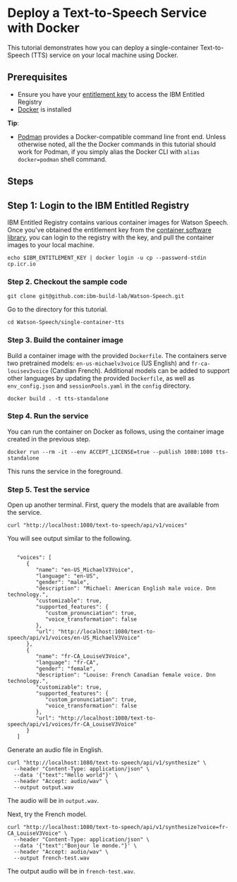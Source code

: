 # Deploy a Text-to-Speech Service with Docker
This tutorial demonstrates how you can deploy a single-container Text-to-Speech (TTS) service on your local machine using Docker. 

## Prerequisites
- Ensure you have your [entitlement key](https://myibm.ibm.com/products-services/containerlibrary) to access the IBM Entitled Registry
- [Docker](https://docs.docker.com/get-docker/) is installed

**Tip**:
- [Podman](https://podman.io/getting-started/installation) provides a Docker-compatible command line front end. Unless otherwise noted, all the the Docker commands in this tutorial should work for Podman, if you simply alias the Docker CLI with `alias docker=podman` shell command.


## Steps

## Step 1: Login to the IBM Entitled Registry
IBM Entitled Registry contains various container images for Watson Speech. Once you've obtained the entitlement key from the [container software library](https://myibm.ibm.com/products-services/containerlibrary), you can login to the registry with the key, and pull the container images to your local machine.
```
echo $IBM_ENTITLEMENT_KEY | docker login -u cp --password-stdin cp.icr.io
```

### Step 2. Checkout the sample code
```
git clone git@github.com:ibm-build-lab/Watson-Speech.git
```
Go to the directory for this tutorial.
```
cd Watson-Speech/single-container-tts
```

### Step 3. Build the container image
Build a container image with the provided `Dockerfile`. The containers serve two pretrained models: `en-us-michaelv3voice` (US English) and `fr-ca-louisev3voice` (Candian French). Additional models can be added to support other languages by updating the provided `Dockerfile`, as well as `env_config.json` and `sessionPools.yaml` in the `config` directory.
```
docker build . -t tts-standalone
```

### Step 4. Run the service
You can run the container on Docker as follows, using the container image created in the previous step. 
```
docker run --rm -it --env ACCEPT_LICENSE=true --publish 1080:1080 tts-standalone
```
This runs the service in the foreground.

### Step 5. Test the service
Open up another terminal. First, query the models that are available from the service.
```
curl "http://localhost:1080/text-to-speech/api/v1/voices"
```
You will see output similar to the following.
```

   "voices": [
      {
         "name": "en-US_MichaelV3Voice",
         "language": "en-US",
         "gender": "male",
         "description": "Michael: American English male voice. Dnn technology.",
         "customizable": true,
         "supported_features": {
            "custom_pronunciation": true,
            "voice_transformation": false
         },
         "url": "http://localhost:1080/text-to-speech/api/v1/voices/en-US_MichaelV3Voice"
      },
      {
         "name": "fr-CA_LouiseV3Voice",
         "language": "fr-CA",
         "gender": "female",
         "description": "Louise: French Canadian female voice. Dnn technology.",
         "customizable": true,
         "supported_features": {
            "custom_pronunciation": true,
            "voice_transformation": false
         },
         "url": "http://localhost:1080/text-to-speech/api/v1/voices/fr-CA_LouiseV3Voice"
      }
   ]
```
Generate an audio file in English. 
```
curl "http://localhost:1080/text-to-speech/api/v1/synthesize" \
  --header "Content-Type: application/json" \
  --data '{"text":"Hello world"}' \
  --header "Accept: audio/wav" \
  --output output.wav
```
The audio will be in `output.wav`. 

Next, try the French model.
```
curl "http://localhost:1080/text-to-speech/api/v1/synthesize?voice=fr-CA_LouiseV3Voice" \
  --header "Content-Type: application/json" \
  --data '{"text":"Bonjour le monde."}' \
  --header "Accept: audio/wav" \
  --output french-test.wav
```
The output audio will be in `french-test.wav`.
